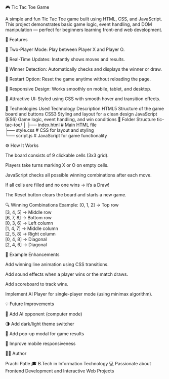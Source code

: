 🎮 Tic Tac Toe Game

A simple and fun Tic Tac Toe game built using HTML, CSS, and JavaScript.
This project demonstrates basic game logic, event handling, and DOM manipulation — perfect for beginners learning front-end web development.

🚀 Features

🔹 Two-Player Mode: Play between Player X and Player O.

🔹 Real-Time Updates: Instantly shows moves and results.

🔹 Winner Detection: Automatically checks and displays the winner or draw.

🔹 Restart Option: Reset the game anytime without reloading the page.

🔹 Responsive Design: Works smoothly on mobile, tablet, and desktop.

🔹 Attractive UI: Styled using CSS with smooth hover and transition effects.

🧩 Technologies Used
Technology	Description
HTML5	Structure of the game board and buttons
CSS3	Styling and layout for a clean design
JavaScript (ES6)	Game logic, event handling, and win conditions
📁 Folder Structure
tic-tac-toe/
│
├── index.html       # Main HTML file  
├── style.css        # CSS for layout and styling  
└── script.js        # JavaScript for game functionality  

⚙️ How It Works

The board consists of 9 clickable cells (3x3 grid).

Players take turns marking X or O on empty cells.

JavaScript checks all possible winning combinations after each move.

If all cells are filled and no one wins → it’s a Draw!

The Reset button clears the board and starts a new game.

🔍 Winning Combinations Example:
[0, 1, 2]   → Top row  
[3, 4, 5]   → Middle row  
[6, 7, 8]   → Bottom row  
[0, 3, 6]   → Left column  
[1, 4, 7]   → Middle column  
[2, 5, 8]   → Right column  
[0, 4, 8]   → Diagonal  
[2, 4, 6]   → Diagonal  

🎨 Example Enhancements

Add winning line animation using CSS transitions.

Add sound effects when a player wins or the match draws.

Add scoreboard to track wins.

Implement AI Player for single-player mode (using minimax algorithm).



💡 Future Improvements

🧠 Add AI opponent (computer mode)

🌗 Add dark/light theme switcher

💬 Add pop-up modal for game results

📱 Improve mobile responsiveness

🧑‍💻 Author

Prachi Patle
🎓 B.Tech in Information Technology
💻 Passionate about Frontend Development and Interactive Web Projects

